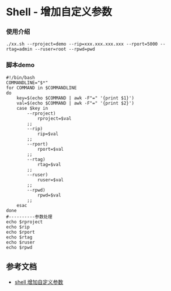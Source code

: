 # Shell - 增加自定义参数

### 使用介绍

```shell
./xx.sh --rproject=demo --rip=xxx.xxx.xxx.xxx --rport=5000 --rtag=admin --ruser=root --rpwd=pwd
```

### 脚本demo

```shell
#!/bin/bash
COMMANDLINE="$*"
for COMMAND in $COMMANDLINE
do
    key=$(echo $COMMAND | awk -F"=" '{print $1}')
    val=$(echo $COMMAND | awk -F"=" '{print $2}')
    case $key in
        --rproject)
            rproject=$val
        ;;
        --rip)
            rip=$val
        ;;
        --rport)
            rport=$val
        ;;
        --rtag)
            rtag=$val
        ;;
        --ruser)
            ruser=$val
        ;;
        --rpwd)
            rpwd=$val
        ;;
    esac
done
#----------参数处理
echo $rproject
echo $rip
echo $rport
echo $rtag
echo $ruser
echo $rpwd
```

## 参考文档

- [shell 增加自定义参数](https://my.oschina.net/rootxxx/blog/4466068)
